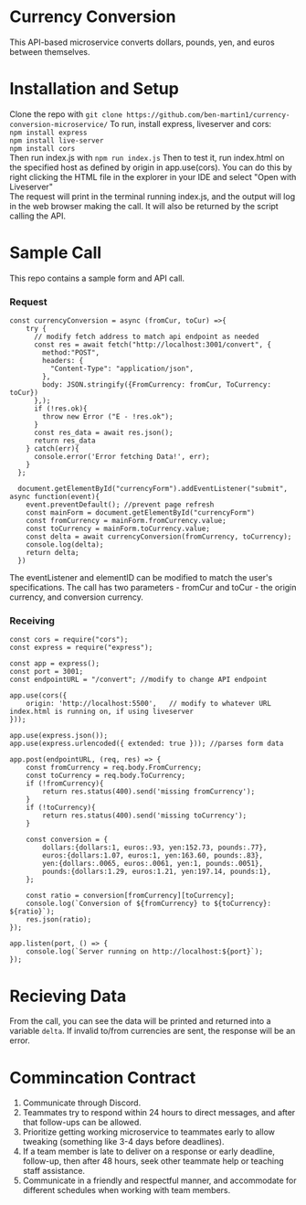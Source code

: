 # Currency Conversion
This API-based microservice converts dollars, pounds, yen, and euros between themselves. 
# Installation and Setup
Clone the repo with `git clone https://github.com/ben-martin1/currency-conversion-microservice/`
To run, install express, liveserver and cors:  
`npm install express`  
`npm install live-server`  
`npm install cors`  
Then run index.js with `npm run index.js` 
Then to test it, run index.html on the specified host as defined by origin in app.use(cors). You can do this by right clicking the HTML file in the explorer in your IDE and select "Open with Liveserver"  
The request will print in the terminal running index.js, and the output will log in the web browser making the call. It will also be returned by the script calling the API.  

# Sample Call
This repo contains a sample form and API call. 
### Request
```
const currencyConversion = async (fromCur, toCur) =>{
    try {
      // modify fetch address to match api endpoint as needed
      const res = await fetch("http://localhost:3001/convert", { 
        method:"POST",
        headers: {
          "Content-Type": "application/json", 
        },
        body: JSON.stringify({FromCurrency: fromCur, ToCurrency: toCur})
      },);
      if (!res.ok){
        throw new Error ("E - !res.ok");
      }
      const res_data = await res.json();
      return res_data
    } catch(err){
      console.error('Error fetching Data!', err);
    }
  };

  document.getElementById("currencyForm").addEventListener("submit", async function(event){
    event.preventDefault(); //prevent page refresh
    const mainForm = document.getElementById("currencyForm")
    const fromCurrency = mainForm.fromCurrency.value;
    const toCurrency = mainForm.toCurrency.value;
    const delta = await currencyConversion(fromCurrency, toCurrency);
    console.log(delta);
    return delta;
  })
```
The eventListener and elementID can be modified to match the user's specifications. The call has two parameters - fromCur and toCur - the origin currency, and conversion currency.  
### Receiving
```
const cors = require("cors");
const express = require("express");

const app = express();
const port = 3001;
const endpointURL = "/convert"; //modify to change API endpoint

app.use(cors({
    origin: 'http://localhost:5500',   // modify to whatever URL index.html is running on, if using liveserver
}));

app.use(express.json());
app.use(express.urlencoded({ extended: true })); //parses form data  

app.post(endpointURL, (req, res) => {
    const fromCurrency = req.body.FromCurrency;
    const toCurrency = req.body.ToCurrency;
    if (!fromCurrency){
        return res.status(400).send('missing fromCurrency');
    }
    if (!toCurrency){
        return res.status(400).send('missing toCurrency');
    }

    const conversion = {
        dollars:{dollars:1, euros:.93, yen:152.73, pounds:.77},
        euros:{dollars:1.07, euros:1, yen:163.60, pounds:.83},
        yen:{dollars:.0065, euros:.0061, yen:1, pounds:.0051},
        pounds:{dollars:1.29, euros:1.21, yen:197.14, pounds:1},
    };

    const ratio = conversion[fromCurrency][toCurrency]; 
    console.log(`Conversion of ${fromCurrency} to ${toCurrency}: ${ratio}`);
    res.json(ratio);
});

app.listen(port, () => {
    console.log(`Server running on http://localhost:${port}`);
});
```

# Recieving Data
From the call, you can see the data will be printed and returned into a variable `delta`. If invalid to/from currencies are sent, the response will be an error.

# Commincation Contract
1) Communicate through Discord.
2) Teammates try to respond within 24 hours to direct messages, and after that follow-ups can be allowed.
3) Prioritize getting working microservice to teammates early to allow tweaking (something like 3-4 days before deadlines).
4) If a team member is late to deliver on a response or early deadline, follow-up, then after 48 hours, seek other teammate help or teaching staff assistance.
5) Communicate in a friendly and respectful manner, and accommodate for different schedules when working with team members.
